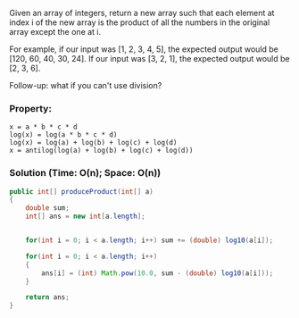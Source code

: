Given an array of integers, return a new array such that each element at index i
of the new array is the product of all the numbers in the original array except
the one at i.

For example, if our input was [1, 2, 3, 4, 5], the expected output would be
[120, 60, 40, 30, 24]. If our input was [3, 2, 1], the expected output would be
[2, 3, 6].

Follow-up: what if you can't use division?

### Property:
```
x = a * b * c * d
log(x) = log(a * b * c * d)
log(x) = log(a) + log(b) + log(c) + log(d)
x = antilog(log(a) + log(b) + log(c) + log(d))
```

### Solution (Time: O(n); Space: O(n))
```java
public int[] produceProduct(int[] a)
{
    double sum;
    int[] ans = new int[a.length];


    for(int i = 0; i < a.length; i++) sum += (double) log10(a[i]);

    for(int i = 0; i < a.length; i++) 
    {
        ans[i] = (int) Math.pow(10.0, sum - (double) log10(a[i]));
    }

    return ans;
}
```
